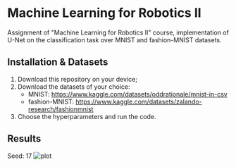 # Machine Learning for Robotics II
Assignment of "Machine Learning for Robotics II" course, implementation of U-Net on the classification task over MNIST and fashion-MNIST datasets.

## Installation & Datasets
1) Download this repository on your device;
2) Download the datasets of your choice:
   - MNIST: https://www.kaggle.com/datasets/oddrationale/mnist-in-csv
   - fashion-MNIST: https://www.kaggle.com/datasets/zalando-research/fashionmnist
3) Choose the hyperparameters and run the code.

## Results
Seed: 17
![plot](https://github.com/S4479444/Machine-Learning-for-Robotics-II/blob/main/imgs/large_loss.png?raw=true)
